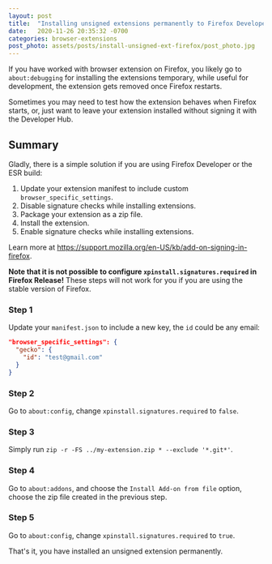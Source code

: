 ```yaml
---
layout: post
title:  "Installing unsigned extensions permanently to Firefox Developer edition"
date:   2020-11-26 20:35:32 -0700
categories: browser-extensions
post_photo: assets/posts/install-unsigned-ext-firefox/post_photo.jpg
---
```


If you have worked with browser extension on Firefox, you likely go to `about:debugging` for installing the extensions temporary, while useful for development, the extension gets removed once Firefox restarts.

Sometimes you may need to test how the extension behaves when Firefox starts, or, just want to leave your extension installed without signing it with the Developer Hub.


## Summary

Gladly, there is a simple solution if you are using Firefox Developer or the ESR build:
1. Update your extension manifest to include custom `browser_specific_settings`.
2. Disable signature checks while installing extensions.
3. Package your extension as a zip file.
4. Install the extension.
5. Enable signature checks while installing extensions.

Learn more at https://support.mozilla.org/en-US/kb/add-on-signing-in-firefox.

**Note that it is not possible to configure `xpinstall.signatures.required` in Firefox Release!**
These steps will not work for you if you are using the stable version of Firefox.

### Step 1
Update your `manifest.json` to include a new key, the `id` could be any email:

```json
"browser_specific_settings": {
  "gecko": {
    "id": "test@gmail.com"
  }
}
```

### Step 2
Go to `about:config`, change `xpinstall.signatures.required` to `false`.

### Step 3
Simply run `zip -r -FS ../my-extension.zip * --exclude '*.git*'`.

### Step 4
Go to `about:addons`, and choose the `Install Add-on from file` option, choose the zip file created in the previous step.

### Step 5
Go to `about:config`, change `xpinstall.signatures.required` to `true`.

That's it, you have installed an unsigned extension permanently.
